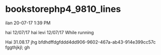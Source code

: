 # bookstorephp4_9810_lines

ilan 20-07-17 1:39 PM

hai 12/07/17
hai levi 12/07/17
While running

Hai 31.08.17
jhg
bfdhdffdgfddd4dd906-9602-467a-ab43-914e399cc57c
fggthjkjl;
gh
